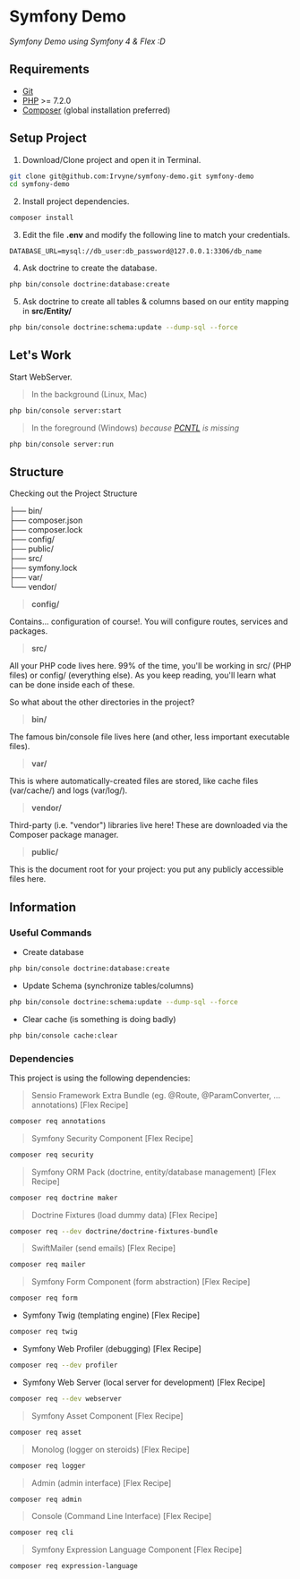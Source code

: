 # Symfony Demo

*Symfony Demo using Symfony 4 & Flex :D* 

## Requirements

* [Git](https://git-scm.com/)
* [PHP](http://php.net/) >= 7.2.0
* [Composer](https://getcomposer.org/doc/00-intro.md#globally) (global installation preferred)

## Setup Project

1. Download/Clone project and open it in Terminal.

```bash
git clone git@github.com:Irvyne/symfony-demo.git symfony-demo
cd symfony-demo
```

2. Install project dependencies.

```bash
composer install
```

3. Edit the file **.env** and modify the following line to match your credentials.

```dotenv
DATABASE_URL=mysql://db_user:db_password@127.0.0.1:3306/db_name
```

4. Ask doctrine to create the database.

```bash
php bin/console doctrine:database:create
```

5. Ask doctrine to create all tables & columns based on our entity mapping in **src/Entity/**

```bash
php bin/console doctrine:schema:update --dump-sql --force
```


## Let's Work

Start WebServer.

> In the background (Linux, Mac)

```bash
php bin/console server:start
```

> In the foreground (Windows) *because [PCNTL](http://php.net/manual/en/book.pcntl.php) is missing*

```bash
php bin/console server:run
```

## Structure

Checking out the Project Structure
  
├── bin/  
├── composer.json  
├── composer.lock  
├── config/  
├── public/  
├── src/  
├── symfony.lock  
├── var/  
└── vendor/  

> **config/**

Contains... configuration of course!. You will configure routes, services and packages.

> **src/**

All your PHP code lives here.
99% of the time, you'll be working in src/ (PHP files) or config/ (everything else). As you keep reading, you'll learn what can be done inside each of these.

So what about the other directories in the project?

> **bin/**

The famous bin/console file lives here (and other, less important executable files).

> **var/**

This is where automatically-created files are stored, like cache files (var/cache/) and logs (var/log/).

> **vendor/**

Third-party (i.e. "vendor") libraries live here! These are downloaded via the Composer package manager.

> **public/**

This is the document root for your project: you put any publicly accessible files here.

## Information

### Useful Commands

* Create database

```bash
php bin/console doctrine:database:create
```

* Update Schema (synchronize tables/columns)

```bash
php bin/console doctrine:schema:update --dump-sql --force
```

* Clear cache (is something is doing badly)

```bash
php bin/console cache:clear
```

### Dependencies

This project is using the following dependencies:

> Sensio Framework Extra Bundle (eg. @Route, @ParamConverter, ... annotations)  [Flex Recipe]

```bash
composer req annotations
```

> Symfony Security Component [Flex Recipe]

```bash
composer req security
```

> Symfony ORM Pack (doctrine, entity/database management) [Flex Recipe]

```bash
composer req doctrine maker
```

> Doctrine Fixtures (load dummy data) [Flex Recipe]

```bash
composer req --dev doctrine/doctrine-fixtures-bundle
```

> SwiftMailer (send emails) [Flex Recipe]

```bash
composer req mailer
```

> Symfony Form Component (form abstraction) [Flex Recipe]

```bash
composer req form
```

* Symfony Twig (templating engine) [Flex Recipe]

```bash
composer req twig
```

* Symfony Web Profiler (debugging) [Flex Recipe]

```bash
composer req --dev profiler
```

* Symfony Web Server (local server for development) [Flex Recipe]

```bash
composer req --dev webserver
```

> Symfony Asset Component [Flex Recipe]

```bash
composer req asset
```

> Monolog (logger on steroids) [Flex Recipe]

```bash
composer req logger
```

> Admin (admin interface) [Flex Recipe]

```bash
composer req admin
```

> Console (Command Line Interface) [Flex Recipe]

```bash
composer req cli
```

> Symfony Expression Language Component [Flex Recipe]

```bash
composer req expression-language
```